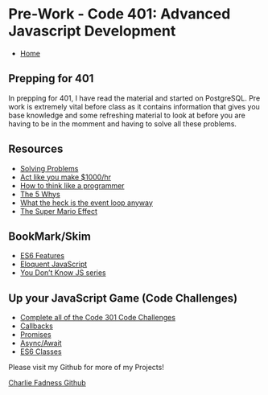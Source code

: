# Pre-Work - Code 401: Advanced Javascript Development

- [Home](https://fadnesscharlie.github.io/reading-notes/401/)

## Prepping for 401

In prepping for 401, I have read the material and started on PostgreSQL. Pre work is extremely vital before class as it contains information that gives you base knowledge and some refreshing material to look at before you are having to be in the momment and having to solve all these problems.

## Resources

- [Solving Problems](https://simpleprogrammer.com/solving-problems-breaking-it-down/)
- [Act like you make $1000/hr](https://medium.com/swlh/pretend-your-time-is-worth-1-000-hour-and-youll-become-100x-more-productive-f04628bb3e6d)
- [How to think like a programmer](https://medium.freecodecamp.org/how-to-think-like-a-programmer-lessons-in-problem-solving-d1d8bf1de7d2)
- [The 5 Whys](https://www.mindtools.com/pages/article/newTMC_5W.htm)
- [What the heck is the event loop anyway](https://www.youtube.com/watch?v=8aGhZQkoFbQ)
- [The Super Mario Effect](https://www.youtube.com/watch?v=9vJRopau0g0)

## BookMark/Skim

- [ES6 Features](http://es6-features.org/)
- [Eloquent JavaScript](http://eloquentjavascript.net/)
- [You Don’t Know JS series](https://github.com/getify/You-Dont-Know-JS)

## Up your JavaScript Game (Code Challenges)

- [Complete all of the Code 301 Code Challenges](https://codefellows.github.io/code-401-javascript-guide/curriculum/prework/301-code-challenges.html)
- [Callbacks](https://codefellows.github.io/code-401-javascript-guide/curriculum/prework/callbacks)
- [Promises](https://codefellows.github.io/code-401-javascript-guide/curriculum/prework/promises)
- [Async/Await](https://codefellows.github.io/code-401-javascript-guide/curriculum/prework/async-await)
- [ES6 Classes](https://codefellows.github.io/code-401-javascript-guide/curriculum/prework/classes)

Please visit my Github for more of my Projects!

[Charlie Fadness Github](https://github.com/fadnesscharlie)
